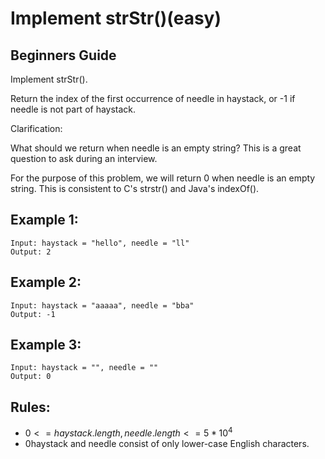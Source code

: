 # Implement strStr()(easy)

## Beginners Guide

Implement strStr().

Return the index of the first occurrence of needle in haystack, or -1 if needle is not part of haystack.

Clarification:

What should we return when needle is an empty string? This is a great question to ask during an interview.

For the purpose of this problem, we will return 0 when needle is an empty string. This is consistent to C's strstr() and Java's indexOf().


Example 1:
---
```go=
Input: haystack = "hello", needle = "ll"
Output: 2
```

Example 2:
---
```go=
Input: haystack = "aaaaa", needle = "bba"
Output: -1
```

Example 3:
---
```go=
Input: haystack = "", needle = ""
Output: 0
```

Rules:
---
* $0 <= haystack.length, needle.length <= 5 * 10^4$
* 0haystack and needle consist of only lower-case English characters.